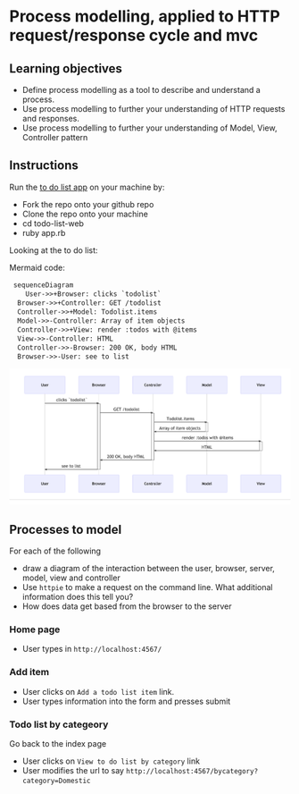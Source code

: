 # Process modelling, applied to HTTP request/response cycle and mvc


## Learning objectives

- Define process modelling as a tool to describe and understand a process.
- Use process modelling to further your understanding of HTTP requests and responses.
- Use process modelling to further your understanding of Model, View, Controller pattern



## Instructions
Run the [to do list app](https://github.com/makersacademy/todo-list-web) on your machine by:
- Fork the repo onto your github repo
- Clone the repo onto your machine
- cd todo-list-web
- ruby app.rb

Looking at the to do list:

Mermaid code:
```
 sequenceDiagram
	User->>+Browser: clicks `todolist`
  Browser->>+Controller: GET /todolist
  Controller->>+Model: Todolist.items
  Model->>-Controller: Array of item objects
  Controller->>+View: render :todos with @items
  View->>-Controller: HTML
  Controller->>-Browser: 200 OK, body HTML
  Browser->>-User: see to list
```
 ![to do list sequence diagram](todolist.png)
  

## Processes to model
For each of the following
- draw a diagram of the interaction between the user, browser,
server, model, view and controller
- Use `httpie` to make a request on the command line.
What additional information does this tell you? 
- How does data get based from the browser to the server

### Home page

- User types in `http://localhost:4567/`


### Add item

- User clicks on `Add a todo list item` link.
- User types information into the form and presses submit


### Todo list by categeory

Go back to the index page

- User clicks on `View to do list by category` link
- User modifies the url to say `http://localhost:4567/bycategory?category=Domestic`



